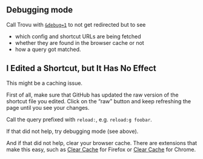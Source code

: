 ## Debugging mode

Call Trovu with [`&debug=1`](https://trovu.net/#debug=1) to not get redirected but to see

- which config and shortcut URLs are being fetched
- whether they are found in the browser cache or not
- how a query got matched.

## I Edited a Shortcut, but It Has No Effect

This might be a caching issue.

First of all, make sure that GitHub has updated the raw version of the shortcut file you edited. Click on the “raw” button and keep refreshing the page until you see your changes.

Call the query prefixed with `reload:`, e.g. `reload:g foobar`. 

If that did not help, try debugging mode (see above).

And if that did not help, clear your browser cache. There are extensions that make this easy, such as [Clear Cache](https://addons.mozilla.org/de/firefox/addon/clearcache/) for Firefox or [Clear Cache](https://chrome.google.com/webstore/detail/clear-cache/cppjkneekbjaeellbfkmgnhonkkjfpdn) for Chrome.